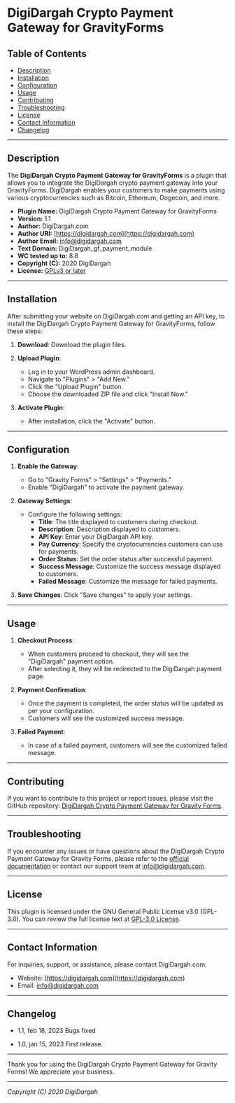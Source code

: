 # DigiDargah Crypto Payment Gateway for GravityForms

## Table of Contents

- [Description](#description)
- [Installation](#installation)
- [Configuration](#configuration)
- [Usage](#usage)
- [Contributing](#contributing)
- [Troubleshooting](#troubleshooting)
- [License](#license)
- [Contact Information](#contact-information)
- [Changelog](#changelog)

---

## Description

The **DigiDargah Crypto Payment Gateway for GravityForms** is a plugin that allows you to integrate the DigiDargah crypto payment gateway into your GravityForms. DigiDargah enables your customers to make payments using various cryptocurrencies such as Bitcoin, Ethereum, Dogecoin, and more.

- **Plugin Name:** DigiDargah Crypto Payment Gateway for GravityForms
- **Version:** 1.1
- **Author:** DigiDargah.com
- **Author URI:** [https://digidargah.com](https://digidargah.com)
- **Author Email:** info@digidargah.com
- **Text Domain:** DigiDargah_gf_payment_module
- **WC tested up to:** 8.8
- **Copyright (C):** 2020 DigiDargah
- **License:** [GPLv3 or later](http://www.gnu.org/licenses/gpl-3.0.html)

---

## Installation

After submitting your website on DigiDargah.com and getting an API key, to install the DigiDargah Crypto Payment Gateway for GravityForms, follow these steps:

1. **Download**: Download the plugin files.

2. **Upload Plugin**:
   - Log in to your WordPress admin dashboard.
   - Navigate to "Plugins" > "Add New."
   - Click the "Upload Plugin" button.
   - Choose the downloaded ZIP file and click "Install Now."

3. **Activate Plugin**:
   - After installation, click the "Activate" button.

---

## Configuration

1. **Enable the Gateway**:
   - Go to "Gravity Forms" > "Settings" > "Payments."
   - Enable "DigiDargah" to activate the payment gateway.

2. **Gateway Settings**:
   - Configure the following settings:
     - **Title**: The title displayed to customers during checkout.
     - **Description**: Description displayed to customers.
     - **API Key**: Enter your DigiDargah API key.
     - **Pay Currency**: Specify the cryptocurrencies customers can use for payments.
     - **Order Status**: Set the order status after successful payment.
     - **Success Message**: Customize the success message displayed to customers.
     - **Failed Message**: Customize the message for failed payments.

3. **Save Changes**: Click "Save changes" to apply your settings.

---

## Usage

1. **Checkout Process**:
   - When customers proceed to checkout, they will see the "DigiDargah" payment option.
   - After selecting it, they will be redirected to the DigiDargah payment page.

2. **Payment Confirmation**:
   - Once the payment is completed, the order status will be updated as per your configuration.
   - Customers will see the customized success message.

3. **Failed Payment**:
   - In case of a failed payment, customers will see the customized failed message.

---

## Contributing

If you want to contribute to this project or report issues, please visit the GitHub repository: [DigiDargah Crypto Payment Gateway for Gravity Forms](https://github.com/hanifzekri/DigiDargah_gf_payment_plugin ).

---

## Troubleshooting

If you encounter any issues or have questions about the DigiDargah Crypto Payment Gateway for Gravity Forms, please refer to the [official documentation](https://digidargah.com) or contact our support team at [info@digidargah.com](mailto:info@digidargah.com).

---

## License

This plugin is licensed under the GNU General Public License v3.0 (GPL-3.0). You can review the full license text at [GPL-3.0 License](http://www.gnu.org/licenses/gpl-3.0.html).

---

## Contact Information

For inquiries, support, or assistance, please contact DigiDargah.com:
- Website: [https://digidargah.com](https://digidargah.com)
- Email: [info@digidargah.com](mailto:info@digidargah.com)

---

## Changelog

- 1.1, feb 18, 2023
Bugs fixed

- 1.0, jan 15, 2023
First release.

---

Thank you for using the DigiDargah Crypto Payment Gateway for Gravity Forms! We appreciate your business.

---

*Copyright (C) 2020 DigiDargah*
